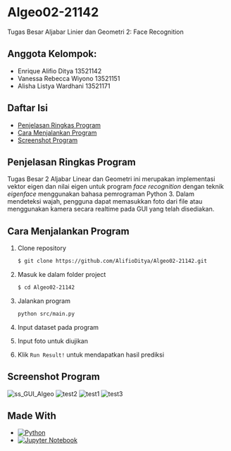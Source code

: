 # Algeo02-21142
Tugas Besar Aljabar Linier dan Geometri 2: Face Recognition

## Anggota Kelompok:
- Enrique Alifio Ditya 13521142
- Vanessa Rebecca Wiyono 13521151
- Alisha Listya Wardhani 13521171

## Daftar Isi
* [Penjelasan Ringkas Program](#penjelasan-ringkas-program)
* [Cara Menjalankan Program](#cara-menjalankan-program)
* [Screenshot Program](#screenshot-program)

## Penjelasan Ringkas Program
Tugas Besar 2 Aljabar Linear dan Geometri ini merupakan implementasi vektor eigen dan nilai eigen untuk program *face recognition* dengan teknik *eigenface* menggunakan bahasa pemrograman Python 3. Dalam mendeteksi wajah, pengguna dapat memasukkan foto dari file atau menggunakan kamera secara realtime pada GUI yang telah disediakan.

## Cara Menjalankan Program
1. Clone repository
    ```bash
    $ git clone https://github.com/AlifioDitya/Algeo02-21142.git
    ```
2. Masuk ke dalam folder project
    ```bash
    $ cd Algeo02-21142
    ```
3. Jalankan program
    ```bash
    python src/main.py
    ```
4. Input dataset pada program

5. Input foto untuk diujikan

6. Klik `Run Result!` untuk mendapatkan hasil prediksi

## Screenshot Program
![ss_GUI_Algeo](https://user-images.githubusercontent.com/64979714/203269041-7099f18f-4be1-4286-a01e-193b0908e2b8.png)
![test2](https://user-images.githubusercontent.com/64979714/203269193-195064ba-c0b9-4c9f-9eec-08f233698bf9.png)
![test1](https://user-images.githubusercontent.com/64979714/203269245-57db8d29-0b09-45fc-b7b2-31afa0033070.png)
![test3](https://user-images.githubusercontent.com/64979714/203269303-c92c4db1-3b22-4d8d-b889-7de72f67c062.png)

## Made With
* [![Python](https://img.shields.io/badge/python-3670A0?style=for-the-badge&logo=python&logoColor=ffdd54)](https://www.python.org/)
* [![Jupyter Notebook](https://img.shields.io/badge/jupyter-%23FA0F00.svg?style=for-the-badge&logo=jupyter&logoColor=white)](https://jupyter.org/try)
